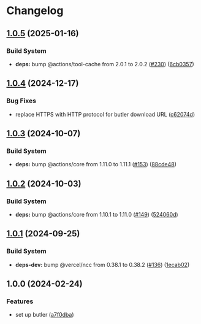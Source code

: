 # Changelog

## [1.0.5](https://github.com/remarkablegames/setup-butler/compare/v1.0.4...v1.0.5) (2025-01-16)


### Build System

* **deps:** bump @actions/tool-cache from 2.0.1 to 2.0.2 ([#230](https://github.com/remarkablegames/setup-butler/issues/230)) ([6cb0357](https://github.com/remarkablegames/setup-butler/commit/6cb0357d0f37cd18482889774dae751af113f5be))

## [1.0.4](https://github.com/remarkablegames/setup-butler/compare/v1.0.3...v1.0.4) (2024-12-17)


### Bug Fixes

* replace HTTPS with HTTP protocol for butler download URL ([c62074d](https://github.com/remarkablegames/setup-butler/commit/c62074d41cdfa96aba99cf1c33e9a694bf0626e1))

## [1.0.3](https://github.com/remarkablegames/setup-butler/compare/v1.0.2...v1.0.3) (2024-10-07)


### Build System

* **deps:** bump @actions/core from 1.11.0 to 1.11.1 ([#153](https://github.com/remarkablegames/setup-butler/issues/153)) ([88cde48](https://github.com/remarkablegames/setup-butler/commit/88cde48316853fd05e76a8c097aeca11b6aaa655))

## [1.0.2](https://github.com/remarkablegames/setup-butler/compare/v1.0.1...v1.0.2) (2024-10-03)


### Build System

* **deps:** bump @actions/core from 1.10.1 to 1.11.0 ([#149](https://github.com/remarkablegames/setup-butler/issues/149)) ([524060d](https://github.com/remarkablegames/setup-butler/commit/524060d68113a76adc4c3d005c67dd1c57fc2368))

## [1.0.1](https://github.com/remarkablegames/setup-butler/compare/v1.0.0...v1.0.1) (2024-09-25)


### Build System

* **deps-dev:** bump @vercel/ncc from 0.38.1 to 0.38.2 ([#136](https://github.com/remarkablegames/setup-butler/issues/136)) ([1ecab02](https://github.com/remarkablegames/setup-butler/commit/1ecab023f6f197fb1e3b2dce33cb551cc97888d8))

## 1.0.0 (2024-02-24)


### Features

* set up butler ([a7f0dba](https://github.com/remarkablegames/setup-butler/commit/a7f0dba920a8897395f95c60cfb0e42e39b563a4))
